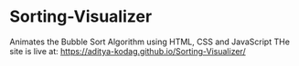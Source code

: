 # Sorting-Visualizer
Animates the Bubble Sort Algorithm using HTML, CSS and JavaScript
THe site is live at: https://aditya-kodag.github.io/Sorting-Visualizer/
